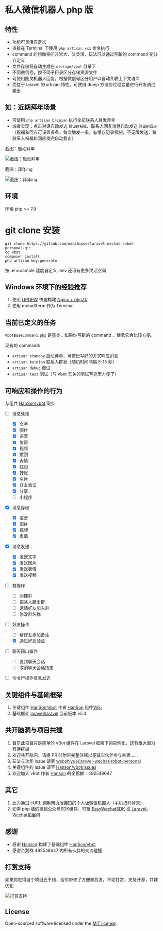 # 私人微信机器人 php 版


## 特性

* 功能可灵活自定义
* 直接在 Terminal 下使用 `php artisan xxx` 命令执行
* command 的想像空间非常大，又灵活，玩法可以通过写新的 command 充分自定义
* 文件存储将自动生成在 `storage/vbot` 目录下
* 不同微信号，按不同子目录区分存储资源文件
* 可使用图灵机器人回复，根据微信号区分用户以自动关联上下文语义
* 受益于 laravel 的 artisan 特性，可使用 dump 方法对过程变量进行开发调试输出


## 如：近期拜年场景

* 可使用 `php artisan bainian` 执行全部联系人群发拜年
* 或者实现：点击对话自动发送 `预设的祝福`、联系人回复消息自动发送 `预设的回应` （祝福和回应可设置多条，每次触发一条，有缓存记录机制，不无限发送，每联系人祝福和回应发完自动截止）

截图：启动拜年

![截图：启动拜年](https://github.com/webshiyue/laravel-wechat-robot-personal/blob/master/storage/sample/bainian.png) 

截图：拜年ing

![截图：拜年ing](https://github.com/webshiyue/laravel-wechat-robot-personal/blob/master/storage/sample/bainian_ing.png)


## 环境

环境 php >= 7.0


# git clone 安装

```
git clone https://github.com/webshiyue/laravel-wechat-robot-personal.git
cd vbot
composer install
php artisan key:generate
```

按 .env.sample 适度自定义 .env 还可有更多灵活空间


## Windows 环境下的经验推荐

1. 使用 [UPUPW](http://www.upupw.net/) 快速构建 [Nginx + php7.0](http://www.upupw.net/Nginx/)
2. 使用 mobaXterm 作为 Terminal
    

## 当前已定义的任务
 
`VbotBaseCommand.php` 是基类，如果你写新的 command ，继承它会比较方便。

现有的 command:

* `artisan standby` 启动待命，可按已写好的方式响应消息
* `artisan bainian` 联系人群发（随机时间间隔 5-15 秒）
* `artisan debug` 调试
* `artisan test` 测试（与 vbot 无关的测试写这里方便了）


## 可响应和操作的行为

与组件 [HanSon/vbot](https://github.com/HanSon/vbot/wiki) 同步

- [ ] 消息处理
  - [x] 文字
  - [x] 图片
  - [x] 语音
  - [x] 位置
  - [x] 视频
  - [x] 撤回
  - [x] 表情
  - [x] 红包
  - [x] 转账
  - [x] 名片
  - [x] 好友验证
  - [x] 分享
  - [ ] 小程序
  
- [x] 消息存储
  - [x] 语音
  - [x] 图片
  - [x] 视频
  - [x] 表情

- [x] 消息发送
  - [x] 发送文字
  - [x] 发送图片
  - [x] 发送表情
  - [x] 发送视频

- [ ] 群操作
  - [ ] 创建群
  - [ ] 把某人踢出群
  - [ ] 邀请好友加入群
  - [ ] 修改群名称
  
- [ ] 好友操作
  - [ ] 给好友添加备注
  - [x] 通过好友验证

- [ ] 聊天窗口操作
  - [ ] 置顶聊天会话
  - [ ] 取消聊天会话指定
  
- [ ] 命令行操作信息发送


## 关键组件与基础框架

1. 关键组件 [HanSon/vbot](https://github.com/HanSon/vbot) 作者 [HanSon](https://github.com/HanSon) 组件[Wiki](https://github.com/HanSon/vbot/wiki)
2. 基础框架 [laravel/laravel](https://github.com/laravel/laravel) 当前版本 v5.3


## 共开脑洞与项目共建

1. 目前此项目只是简单的 vBot 组件在 Laravel 框架下的实例化，还有很大潜力有待挖掘
2. 欢迎共开脑洞，请提 PR 时附带完整注释以便其它伙伴参与共建……
3. 玩法与功能 Issue 请至 [webshiyue/laravel-wechat-robot-personal](https://github.com/webshiyue/laravel-wechat-robot-personal/issues)
4. 关键组件的 Issue 请至 [Hanson/vbot/issues](https://github.com/HanSon/vbot/issues)
5. 欢迎加入 vBot 作者 [Hanson](https://github.com/HanSon) 的企鹅群：492548647


## 其它

1. 此为通过 cURL 调用网页版接口的个人版微信机器人（手机扫码登录）
2. 如需 php 版的微信公众号SDK组件，可至 [EasyWechatSDK](https://github.com/overtrue/wechat) 或 [Laravel-Wechat拓展包](https://github.com/overtrue/laravel-wechat)


## 感谢

* 感谢 [Hanson](https://github.com/HanSon) 构建了基础组件 [HanSon/vbot](https://github.com/HanSon/vbot)
* 感谢企鹅群 492548647 内所有伙伴的交流碰撞


## 打赏支持

如果你觉得这个项目还不错，给你带来了方便和启发，不妨打赏，支持开源，共建优化

![打赏支持](https://github.com/webshiyue/laravel-wechat-robot-personal/blob/master/storage/sample/donate.png)

## License

Open-sourced software licensed under the [MIT license](http://opensource.org/licenses/MIT).
